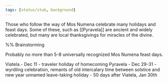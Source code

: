 ```yaml
---
tags: [status/stub, background]
---
```


Those who follow the way of Mos Numena celebrate many holidays and feast days. Some of these, such as [[Pyravela]] are ancient and widely celebrated, but many are local thanksgivings for miracles of the divine. 


%% Brainstorming

Probably no more than 5-8 universally recognized Mos Numena feast days. 

Viatela.- Dec 11 - traveler holiday of homecoming
Pyravela - Dec 29-31 - wyrdling celebration, remants of old  intercalary time between solstice and new year
unnamed leave-taking holiday - 50 days after Viatela, Jan 30th

